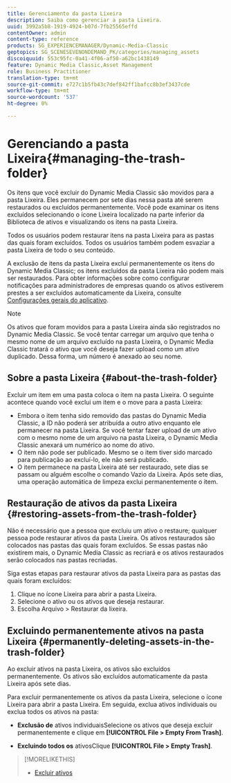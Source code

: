 ```yaml
---
title: Gerenciamento da pasta Lixeira
description: Saiba como gerenciar a pasta Lixeira.
uuid: 3992a5b8-1919-4924-b07d-7fb25565effd
contentOwner: admin
content-type: reference
products: SG_EXPERIENCEMANAGER/Dynamic-Media-Classic
geptopics: SG_SCENESEVENONDEMAND_PK/categories/managing_assets
discoiquuid: 553c95fc-0a41-4f06-af50-a62bc1438149
feature: Dynamic Media Classic,Asset Management
role: Business Practitioner
translation-type: tm+mt
source-git-commit: e727c1b5fb43c7def842ff1bafcc8b3ef3437cde
workflow-type: tm+mt
source-wordcount: '537'
ht-degree: 0%

---
```



# Gerenciando a pasta Lixeira{#managing-the-trash-folder}

Os itens que você excluir do Dynamic Media Classic são movidos para a pasta Lixeira. Eles permanecem por sete dias nessa pasta até serem restaurados ou excluídos permanentemente. Você pode examinar os itens excluídos selecionando o ícone Lixeira localizado na parte inferior da Biblioteca de ativos e visualizando os itens na pasta Lixeira.

Todos os usuários podem restaurar itens na pasta Lixeira para as pastas das quais foram excluídos. Todos os usuários também podem esvaziar a pasta Lixeira de todo o seu conteúdo.

A exclusão de itens da pasta Lixeira exclui permanentemente os itens do Dynamic Media Classic; os itens excluídos da pasta Lixeira não podem mais ser restaurados. Para obter informações sobre como configurar notificações para administradores de empresas quando os ativos estiverem prestes a ser excluídos automaticamente da Lixeira, consulte [Configurações gerais do aplicativo](application-setup.md#general_settings).

>[!NOTE]
>
>Os ativos que foram movidos para a pasta Lixeira ainda são registrados no Dynamic Media Classic. Se você tentar carregar um arquivo que tenha o mesmo nome de um arquivo excluído na pasta Lixeira, o Dynamic Media Classic tratará o ativo que você deseja fazer upload como um ativo duplicado. Dessa forma, um número é anexado ao seu nome.

## Sobre a pasta Lixeira {#about-the-trash-folder}

Excluir um item em uma pasta coloca o item na pasta Lixeira. O seguinte acontece quando você exclui um item e o move para a pasta Lixeira:

* Embora o item tenha sido removido das pastas do Dynamic Media Classic, a ID não poderá ser atribuída a outro ativo enquanto ele permanecer na pasta Lixeira. Se você tentar fazer upload de um ativo com o mesmo nome de um arquivo na pasta Lixeira, o Dynamic Media Classic anexará um numérico ao nome do ativo.
* O item não pode ser publicado. Mesmo se o item tiver sido marcado para publicação ao excluí-lo, ele não será publicado.
* O item permanece na pasta Lixeira até ser restaurado, sete dias se passam ou alguém escolhe o comando Vazio da Lixeira. Após sete dias, uma operação automática de limpeza exclui permanentemente o item.

## Restauração de ativos da pasta Lixeira {#restoring-assets-from-the-trash-folder}

Não é necessário que a pessoa que excluiu um ativo o restaure; qualquer pessoa pode restaurar ativos da pasta Lixeira. Os ativos restaurados são colocados nas pastas das quais foram excluídos. Se essas pastas não existirem mais, o Dynamic Media Classic as recriará e os ativos restaurados serão colocados nas pastas recriadas.

Siga estas etapas para restaurar ativos da pasta Lixeira para as pastas das quais foram excluídos:

1. Clique no ícone Lixeira para abrir a pasta Lixeira.
1. Selecione o ativo ou os ativos que deseja restaurar.
1. Escolha Arquivo > Restaurar da lixeira.

## Excluindo permanentemente ativos na pasta Lixeira {#permanently-deleting-assets-in-the-trash-folder}

Ao excluir ativos na pasta Lixeira, os ativos são excluídos permanentemente. Os ativos são excluídos automaticamente da pasta Lixeira após sete dias.

Para excluir permanentemente os ativos da pasta Lixeira, selecione o ícone Lixeira para abrir a pasta Lixeira. Em seguida, exclua ativos individuais ou exclua todos os ativos na pasta:

* **Exclusão de** ativos individuaisSelecione os ativos que deseja excluir permanentemente e clique em  **[!UICONTROL File > Empty From Trash]**.

* **Excluindo todos os** ativosClique  **[!UICONTROL File > Empty Trash]**.

>[!MORELIKETHIS]
>
>* [Excluir ativos](moving-renaming-deleting-assets.md#delete_assets)

